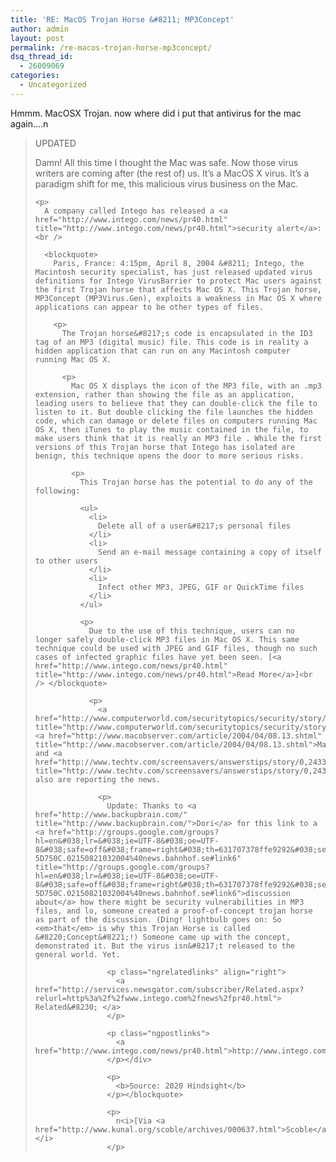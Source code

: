 ```yaml
---
title: 'RE: MacOS Trojan Horse &#8211; MP3Concept'
author: admin
layout: post
permalink: /re-macos-trojan-horse-mp3concept/
dsq_thread_id:
  - 26009069
categories:
  - Uncategorized
---
```

Hmmm. MacOSX Trojan. now where did i put that antivirus for the mac again&#8230;.n  


> <div>
>   UPDATED 
>   
>   <p>
>     Damn! All this time I thought the Mac was safe. Now those virus writers are coming after (the rest of) us. It&#8217;s a MacOS X virus. It&#8217;s a paradigm shift for me, this malicious virus business on the Mac. 
>     
>     <p>
>       A company called Intego has released a <a href="http://www.intego.com/news/pr40.html" title="http://www.intego.com/news/pr40.html">security alert</a>:<br /> 
>       
>       <blockquote>
>         Paris, France: 4:15pm, April 8, 2004 &#8211; Intego, the Macintosh security specialist, has just released updated virus definitions for Intego VirusBarrier to protect Mac users against the first Trojan horse that affects Mac OS X. This Trojan horse, MP3Concept (MP3Virus.Gen), exploits a weakness in Mac OS X where applications can appear to be other types of files. 
>         
>         <p>
>           The Trojan horse&#8217;s code is encapsulated in the ID3 tag of an MP3 (digital music) file. This code is in reality a hidden application that can run on any Macintosh computer running Mac OS X. 
>           
>           <p>
>             Mac OS X displays the icon of the MP3 file, with an .mp3 extension, rather than showing the file as an application, leading users to believe that they can double-click the file to listen to it. But double clicking the file launches the hidden code, which can damage or delete files on computers running Mac OS X, then iTunes to play the music contained in the file, to make users think that it is really an MP3 file . While the first versions of this Trojan horse that Intego has isolated are benign, this technique opens the door to more serious risks. 
>             
>             <p>
>               This Trojan horse has the potential to do any of the following: 
>               
>               <ul>
>                 <li>
>                   Delete all of a user&#8217;s personal files
>                 </li>
>                 <li>
>                   Send an e-mail message containing a copy of itself to other users
>                 </li>
>                 <li>
>                   Infect other MP3, JPEG, GIF or QuickTime files
>                 </li>
>               </ul>
>               
>               <p>
>                 Due to the use of this technique, users can no longer safely double-click MP3 files in Mac OS X. This same technique could be used with JPEG and GIF files, though no such cases of infected graphic files have yet been seen. [<a href="http://www.intego.com/news/pr40.html" title="http://www.intego.com/news/pr40.html">Read More</a>]<br /> </blockquote> 
>                 
>                 <p>
>                   <a href="http://www.computerworld.com/securitytopics/security/story/0,10801,92048,00.html" title="http://www.computerworld.com/securitytopics/security/story/0,10801,92048,00.html">Computerworld</a>, <a href="http://www.macobserver.com/article/2004/04/08.13.shtml" title="http://www.macobserver.com/article/2004/04/08.13.shtml">MacObserver</a> and <a href="http://www.techtv.com/screensavers/answerstips/story/0,24330,3664271,00.html" title="http://www.techtv.com/screensavers/answerstips/story/0,24330,3664271,00.html">TechTV</a> also are reporting the news. 
>                   
>                   <p>
>                     Update: Thanks to <a href="http://www.backupbrain.com/" title="http://www.backupbrain.com/">Dori</a> for this link to a <a href="http://groups.google.com/groups?hl=en&#038;lr=&#038;ie=UTF-8&#038;oe=UTF-8&#038;safe=off&#038;frame=right&#038;th=631707378ffe9292&#038;seekm=blgl-5D750C.02150821032004%40news.bahnhof.se#link6" title="http://groups.google.com/groups?hl=en&#038;lr=&#038;ie=UTF-8&#038;oe=UTF-8&#038;safe=off&#038;frame=right&#038;th=631707378ffe9292&#038;seekm=blgl-5D750C.02150821032004%40news.bahnhof.se#link6">discussion about</a> how there might be security vulnerabilities in MP3 files, and lo, someone created a proof-of-concept trojan horse as part of the discussion. (Ding! lightbulb goes on: So <em>that</em> is why this Trojan Horse is called &#8220;Concept&#8221;!) Someone came up with the concept, demonstrated it. But the virus isn&#8217;t released to the general world. Yet. 
>                     
>                     <p class="ngrelatedlinks" align="right">
>                       <a href="http://services.newsgator.com/subscriber/Related.aspx?relurl=http%3a%2f%2fwww.intego.com%2fnews%2fpr40.html"> Related&#8230; </a>
>                     </p>
>                     
>                     <p class="ngpostlinks">
>                       <a href="http://www.intego.com/news/pr40.html">http://www.intego.com/news/pr40.html</a>
>                     </p></div> 
>                     
>                     <p>
>                       <b>Source: 2020 Hindsight</b>
>                     </p></blockquote> 
>                     
>                     <p>
>                       n<i>[Via <a href="http://www.kunal.org/scoble/archives/000637.html">Scoble</a>]</i>
>                     </p>